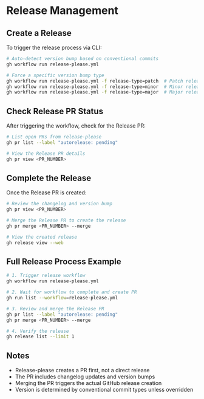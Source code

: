 # Release Management

## Create a Release

To trigger the release process via CLI:

```bash
# Auto-detect version bump based on conventional commits
gh workflow run release-please.yml

# Force a specific version bump type
gh workflow run release-please.yml -f release-type=patch  # Patch release (0.0.x)
gh workflow run release-please.yml -f release-type=minor  # Minor release (0.x.0)
gh workflow run release-please.yml -f release-type=major  # Major release (x.0.0)
```

## Check Release PR Status

After triggering the workflow, check for the Release PR:

```bash
# List open PRs from release-please
gh pr list --label "autorelease: pending"

# View the Release PR details
gh pr view <PR_NUMBER>
```

## Complete the Release

Once the Release PR is created:

```bash
# Review the changelog and version bump
gh pr view <PR_NUMBER>

# Merge the Release PR to create the release
gh pr merge <PR_NUMBER> --merge

# View the created release
gh release view --web
```

## Full Release Process Example

```bash
# 1. Trigger release workflow
gh workflow run release-please.yml

# 2. Wait for workflow to complete and create PR
gh run list --workflow=release-please.yml

# 3. Review and merge the Release PR
gh pr list --label "autorelease: pending"
gh pr merge <PR_NUMBER> --merge

# 4. Verify the release
gh release list --limit 1
```

## Notes

- Release-please creates a PR first, not a direct release
- The PR includes changelog updates and version bumps
- Merging the PR triggers the actual GitHub release creation
- Version is determined by conventional commit types unless overridden
